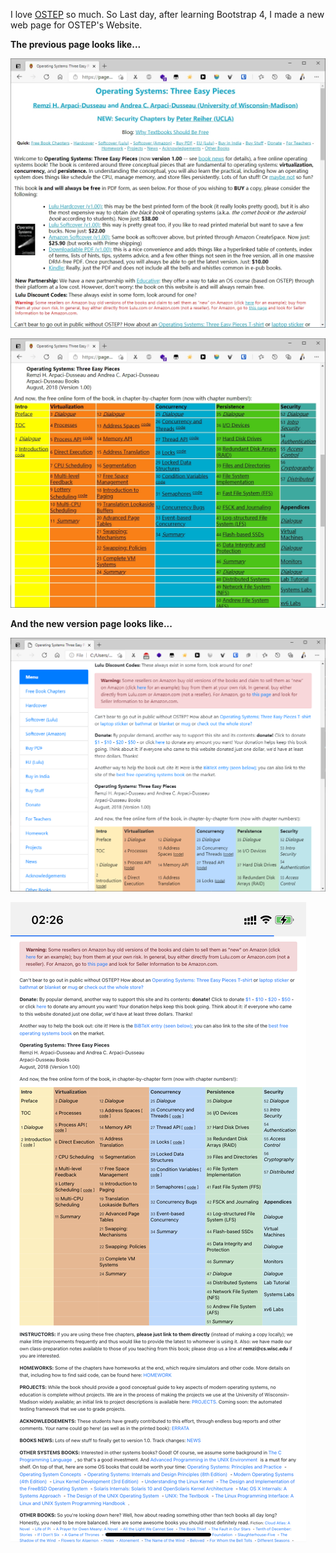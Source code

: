 I love [OSTEP](https://pages.cs.wisc.edu/~remzi/OSTEP/) so much. So Last day, after learning Bootstrap 4, I made a new web page for OSTEP's Website.

**The previous page looks like...**

![desktop-before-1](desktop-before-1.jpg)

![desktop-before-2](desktop-before-2.jpg)



**And the new version page looks like...**

![desktop-new](desktop-new.png)

![mobile-new](mobile-new.png)